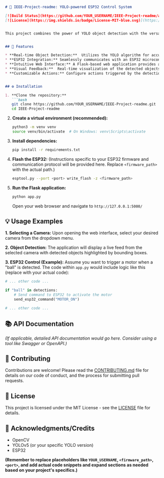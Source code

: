 ```markdown
# 🤖 IEEE-Project-readme: YOLO-powered ESP32 Control System

[![Build Status](https://github.com/YOUR_USERNAME/IEEE-Project-readme/actions/workflows/main.yml/badge.svg)](https://github.com/YOUR_USERNAME/IEEE-Project-readme/actions)
[![License](https://img.shields.io/badge/License-MIT-blue.svg)](https://opensource.org/licenses/MIT)


This project combines the power of YOLO object detection with the versatility of an ESP32 microcontroller to create a robust and adaptable automation system.  A user-friendly Flask web interface provides intuitive control and real-time visualization.


## 🚀 Features

* **Real-time Object Detection:**  Utilizes the YOLO algorithm for accurate and fast object detection in live camera feeds.
* **ESP32 Integration:** Seamlessly communicates with an ESP32 microcontroller, allowing for precise control of robotic actuators or other hardware.
* **Intuitive Web Interface:** A Flask-based web application provides an easy-to-use interface for camera selection, parameter adjustment, and monitoring of the system's status.
* **Visual Feedback:**  Real-time visualization of the detected objects overlaid on the camera feed.
* **Customizable Actions:** Configure actions triggered by the detection of specific objects.


## ⚙️ Installation

1. **Clone the repository:**
   ```bash
   git clone https://github.com/YOUR_USERNAME/IEEE-Project-readme.git
   cd IEEE-Project-readme
   ```

2. **Create a virtual environment (recommended):**
   ```bash
   python3 -m venv venv
   source venv/bin/activate  # On Windows: venv\Scripts\activate
   ```

3. **Install dependencies:**
   ```bash
   pip install -r requirements.txt
   ```

4. **Flash the ESP32:**  (Instructions specific to your ESP32 firmware and communication protocol will be provided here.  Replace `<firmware_path>` with the actual path.)
   ```bash
   esptool.py --port <port> write_flash -z <firmware_path>
   ```

5. **Run the Flask application:**
   ```bash
   python app.py
   ```
   Open your web browser and navigate to `http://127.0.0.1:5000/`


## 💡 Usage Examples

**1. Selecting a Camera:** Upon opening the web interface, select your desired camera from the dropdown menu.

**2. Object Detection:** The application will display a live feed from the selected camera with detected objects highlighted by bounding boxes.

**3. ESP32 Control (Example):**  Assume you want to trigger a motor when a "ball" is detected.  The code within `app.py` would include logic like this (replace with your actual code):

```python
# ... other code ...

if "ball" in detections:
    # Send command to ESP32 to activate the motor
    send_esp32_command("MOTOR_ON")

# ... other code ...
```

## 📚 API Documentation

*(If applicable, detailed API documentation would go here.  Consider using a tool like Swagger or OpenAPI.)*


## 🤝 Contributing

Contributions are welcome! Please read the [CONTRIBUTING.md](CONTRIBUTING.md) file for details on our code of conduct, and the process for submitting pull requests.


## 📄 License

This project is licensed under the MIT License - see the [LICENSE](LICENSE) file for details.


## 🙏 Acknowledgments/Credits

* OpenCV
* YOLOv5 (or your specific YOLO version)
* ESP32


**(Remember to replace placeholders like `YOUR_USERNAME`, `<firmware_path>`, `<port>`, and add actual code snippets and expand sections as needed based on your project's specifics.)**
```
